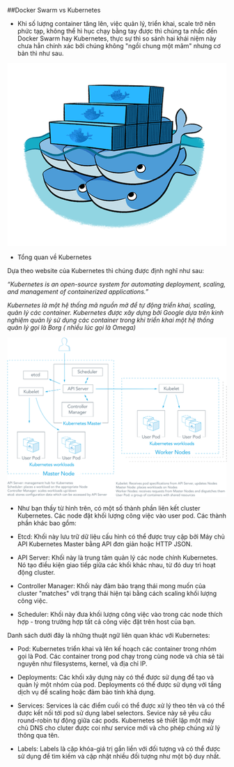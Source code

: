 ##Docker Swarm vs Kubernetes

- Khi số lượng container tăng lên, việc quản lý, triển khai, scale trở nên phức tạp, không thể hì hục chạy bằng tay được thì chúng ta nhắc đến Docker Swarm hay Kubernetes, thực sự thì so sánh hai khái niệm này chưa hẳn chính xác bởi chúng không "ngồi chung một mâm" nhưng cơ bản thì như sau.

<img src="/img/2.png">

* Tổng quan về Kubernetes

Dựa theo website của Kubernetes thì chúng được định nghĩ như sau: 

*“Kubernetes is an open-source system for automating deployment, scaling, and management of containerized applications.”*

*Kubernetes là một hệ thống mã nguồn mở để tự động triển khai, scaling, quản lý các container. Kubernetes được xây dựng bởi Google dựa trên kinh nghiệm quản lý sử dụng các container trong khi triển khai một hệ thống quản lý gọi là Borg ( nhiều lúc gọi là Omega)*

<img src="/img/3.png">

* Như bạn thấy từ hình trên, có một số thành phần liên kết cluster Kubernetes. Các node đặt khối lượng công việc vào user pod. Các thành phần khác bao gồm:

* Etcd: Khối này lưu trữ dữ liệu cấu hình có thể được truy cập bởi Máy chủ API Kubernetes Master bằng API đơn giản hoặc HTTP JSON.

* API Server: Khối này là trung tâm quản lý các node chính Kubernetes. Nó tạo điều kiện giao tiếp giữa các khối khác nhau, từ đó duy trì hoạt động cluster.

* Controller Manager: Khối này đảm bảo trạng thái mong muốn của cluster "matches" với trạng thái hiện tại bằng cách scaling khối lượng công việc.

* Scheduler: Khối này đưa khối lượng công việc vào trong các node thích hợp - trong trường hợp tất cả công việc đặt trên host của bạn.

Danh sách dưới đây là những thuật ngữ liên quan khác với Kubernetes:

* Pod: Kubernetes triển khai và lên kế hoạch các container trong nhóm gọi là Pod. Các container trong pod chạy trong cùng node và chia sẻ tài nguyên như filesystems, kernel, và địa chỉ IP.

* Deployments: Các khối xây dựng này có thể được sử dụng để tạo và quản lý một nhóm của pod. Deployments có thể được sử dụng với tầng dịch vụ để scaling hoặc đảm bảo tính khả dụng.

* Services: Services là các điểm cuối có thể được xử lý theo tên và có thể được kết nối tới pod sử dụng label selectors. Sevice này sẽ yêu cầu round-robin tự động giữa các pods. Kubernetes sẽ thiết lập một máy chủ DNS cho cluter được coi như service mới và cho phép chúng xử lý thông qua tên.

* Labels: Labels là cặp khóa-giá trị gắn liền với đối tượng và có thể được sử dụng để tìm kiếm và cập nhật nhiều đối tượng như một bộ duy nhất.


